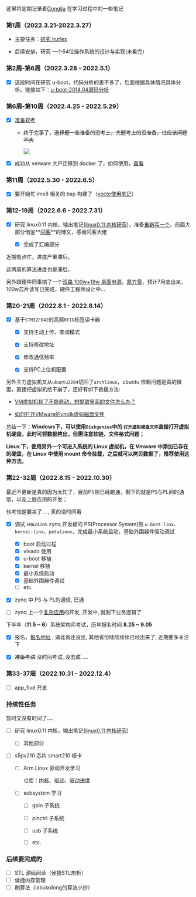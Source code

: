 这里将定期记录着[Gonglja](https://github.com/Gonglja) 在学习过程中的一些笔记

### 第1周（2022.3.21-2022.3.27）

- 主要任务：[研究 hurlex](./week1/readme.md) 

- 后续安排，研究 一个64位操作系统的设计与实现(未看完)

    

### 第2周-第6周（2022.3.28 - 2022.5.1）

- [x] 这段时间在研究 u-boot，代码分析的差不多了，后面根据具体情况具体分析。链接如下：[u-boot-2014.04源码分析](https://gonglja.github.io/posts/f88e6d17/) 



### 第6周-第10周（2022.4.25 - 2022.5.29）

- [x] [准备软考](https://www.zhixi.com/view/4f83310b)
  
    - 终于完事了，~~选择题一些准备的没考上，大题考上的没准备，过应该问题不大~~
    
      ![](https://note-1251905184.cos.ap-shanghai.myqcloud.com/img/202207240034994.png)
    
- [x] 成功从 vmware 大户迁移到 docker 了，如何使用，[查看](https://gonglja.github.io/posts/6c58185/)



### 第11周（2022.5.30 - 2022.6.5）

- [x] 要开始忙 imx8 相关的 bsp 构建了（[yocto使用笔记](https://note.youdao.com/s/9agRyOgp)）

    

### 第12-19周（2022.6.6 - 2022.7.31）

- [x] 研究 linux0.11 内核，输出笔记([linux0.11 内核研究](./week2-5/readme.md))，准备[重新写一个](https://gonglja.github.io/posts/ca3a0e2a/)，前面大部分借鉴**[闪客](https://github.com/sunym1993)**的博文，感谢闪客大佬	

    - [x] 完成了汇编部分

近期有点忙，进度严重滞后。

这两周的算法进度也是滞后。

另外跟硬件同事搞了一个[双路 100w+18w 桌面电源](https://github.com/Gonglja/yds-charger)，[原方案](https://github.com/liaozhelin/yds-charger)，预计7月底出来，100w芯片读写已完成，硬件工程师设计中...



### 第20-21周（2022.8.1 - 2022.8.14）

- [x] 基于`STM32F042`的高频`RFID`标签读卡器

  - [x] 支持主动上传、查询模式
  - [x] 支持修改地址
  - [x] 修改通信频率
  - [x] 支持PC上位机配置

  

另外主力虚拟机又从`ubuntu2204`切回了`archlinux`，ubuntu 依赖问题是真的操蛋，直接把虚拟机给干崩了，还好有如下救援方法:

- [VM虚拟机挂了不能启动，想提取里面的文件怎么办？](https://blog.csdn.net/qq_33475105/article/details/109282420)

- [如何打开VMware的vmdk虚拟磁盘文件](https://blog.csdn.net/u013401853/article/details/53088974)

总结一下：**Windows下，可以使用`Diskgenius`中的 `打开虚拟硬盘文件`直接打开虚拟机硬盘，此时可将数据拷出，但需注意软链、文件格式问题；**

**Linux 下，使用另外一个可进入系统的 Linux 虚拟机，在 Vmware 中添加已存在的硬盘，在 Linux 中使用 mount 命令挂载，之后就可以拷贝数据了，推荐使用这种方法。**



### 第22-32周（2022.8.15 - 2022.10.30）

最近不更新是真的因为太忙了，目前PS侧已经跑通，剩下的就是PS与PL间的通信，以及上层应用的开发；

软考怕是要凉了...., 真的没时间看

- [x] 调试 `EBAZ4205` zynq 开发板的 PS(Processor System)侧 `u-boot-linx`、`kernel-linx`、`petalinux`，完成最小系统启动，基础外围器件驱动调试
  - [x] boot 启动过程
  - [x] vivado 使用
  - [x] u-boot 移植
  - [x] kernel 移植
  - [x] 最小系统启动
  - [x] 基础外围器件调试
  - [ ] etc.

- [x] zynq 中 PS 与 PL的通信, 已通

- [ ] zynq 上一个[复杂应用](https://github.com/FuntionTeam/app_fivd)的开发, 开发中, 就剩下业务逻辑了



下半年（**11.5 ~ 6**）系统架构师考试，历年报名时间 **8.25 ~ 9.05**

- [x] 报名，[报名地址](https://bm.ruankao.org.cn/sign/welcome) , 湖北省还没出, 其他省份陆陆续续已经出来了, 近期要多关注下

- [x] ~~准备考试~~ 没时间考试, 没去成 ....

  

### 第33-37周（2022.10.31 - 2022.12.4）

- [ ] app_fivd 开发



### 持续性任务

暂时又没有时间了....

- [ ] 研究 linux0.11 内核，输出笔记([linux0.11 内核研究](./week2-5/readme.md))

  - [ ] 其他部分

- [ ] s5pv210 芯片 smart210 板卡

  - [ ] Arm Linux 驱动开发学习

    仓库：[内核](https://github.com/Gonglja/linux)、[驱动](https://github.com/Gonglja/linux-driver)、[驱动进度](https://github.com/Gonglja/linux-driver/tree/master/01_char/README.md)

  - [ ] subsystem 学习
    - [ ] gpio 子系统
    - [ ] pinctrl 子系统
    - [ ] usb 子系统
    - [ ] etc.



### 后续要完成的

- [ ] STL 源码阅读（侯捷STL剖析）
- [ ] 侯捷内存管理
- [ ] 刷算法（labuladong的算法小抄）
